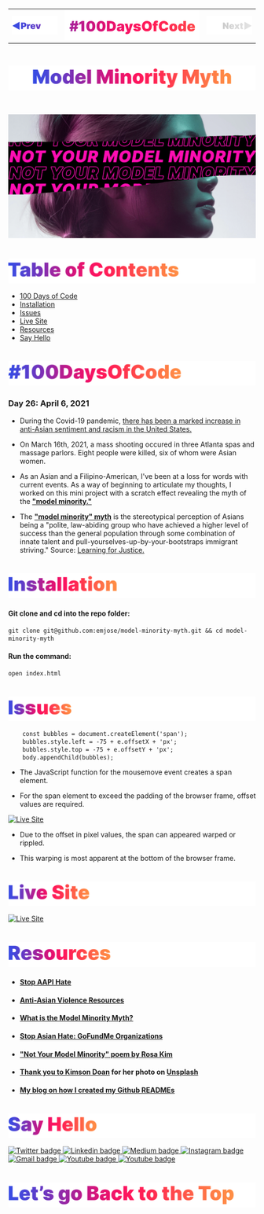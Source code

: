 <p id="header"><p>

<table><tr>
<td> <a href="https://github.com/emjose/mousetrail-wandavision/#header"><img src="Assets/header-left.png" alt="previous" style="width: 200px;"/></a> </td>
<td> <a href="https://github.com/emjose/one-hundred/#header"><img src="Assets/header-center.png" alt="100 days of code" style="width: 580px;"/></a> </td>
<td> <a href=#header><img src="Assets/header-right-g.png" alt="next" style="width: 200px;"/></a> </td>
</tr></table>


<!-- <a href="https://github.com/emjose/***next-repo***/#header"><img src="Assets/header-right.png" alt="next" style="width: 200px;"/></a> -->

<br>

<p id="project-title"><p>

<a href=#table-of-contents>![Model Minority Myth](Assets/inter-026-model-minority-myth.png)</a> 

<br>

<a href="https://emjose.github.io/model-minority-myth/">![Model Minority Myth](Assets/preview-026-model-minority-myth.png)</a> 

#

<p id="table-of-contents"><p>

<a href=#table-of-contents>![Table of Contents](Assets/inter-toc.png)</a>  

- [100 Days of Code](#100days)
- [Installation](#installation) 
- [Issues](#issues)
- [Live Site](#live-site)
- [Resources](#resources)
- [Say Hello](#say-hello) 

#

<p id="100days"><p>

<a href=#100days>![#100DaysOfCode](Assets/inter-100hash.png)</a>  

### Day 26: April 6, 2021
- During the Covid-19 pandemic, <a href="https://www.pewresearch.org/social-trends/2020/07/01/many-black-and-asian-americans-say-they-have-experienced-discrimination-amid-the-covid-19-outbreak/">there has been a marked increase in anti-Asian sentiment and racism in the United States.</a> 
  
- On March 16th, 2021, a mass shooting occured in three Atlanta spas and massage parlors. Eight people were killed, six of whom were Asian women.
  
- As an Asian and a Filipino-American, I've been at a loss for words with current events. As a way of beginning to articulate my thoughts, I worked on this mini project with a scratch effect revealing the myth of the **<a href="https://www.learningforjustice.org/magazine/what-is-the-model-minority-myth">"model minority."</a>**
  
- The **<a href="https://www.learningforjustice.org/magazine/what-is-the-model-minority-myth">"model minority" myth</a>** is the stereotypical perception of Asians being a "polite, law-abiding group who have achieved a higher level of success than the general population through some combination of innate talent and pull-yourselves-up-by-your-bootstraps immigrant striving." Source: <a href="https://www.learningforjustice.org/magazine/what-is-the-model-minority-myth">Learning for Justice.</a>

#

<p id="installation"><p>

<a href=#installation>![Installation](Assets/inter-installation.png)</a>

#### Git clone and cd into the repo folder:
``` 
git clone git@github.com:emjose/model-minority-myth.git && cd model-minority-myth 
```
#### Run the command:
```
open index.html
```

#

<p id="issues"><p>

<a href=#issues>![Issues](Assets/inter-issues.png)</a>

```
    const bubbles = document.createElement('span');
    bubbles.style.left = -75 + e.offsetX + 'px';
    bubbles.style.top = -75 + e.offsetY + 'px';
    body.appendChild(bubbles);
```
- The JavaScript function for the mousemove event creates a span element. 
  
- For the span element to exceed the padding of the browser frame, offset values are required.

<a href="https://emjose.github.io/model-minority-myth/">![Live Site](Assets/026-myth-2.gif)</a>

- Due to the offset in pixel values, the span can appeared warped or rippled. 
  
- This warping is most apparent at the bottom of the browser frame.

#

<p id="live-site"><p>

<a href="https://emjose.github.io/model-minority-myth/">![Live Site](Assets/inter-live-site.png)</a>

<a href="https://emjose.github.io/model-minority-myth/">![Live Site](Assets/026-myth-1.gif)</a>

#

<p id="resources"><p>

<a href=#resources>![Resources](Assets/inter-resources.png)</a>  

- #### [Stop AAPI Hate](https://stopaapihate.org/)
  
- #### [Anti-Asian Violence Resources](https://anti-asianviolenceresources.carrd.co/)

- #### [What is the Model Minority Myth?](https://www.learningforjustice.org/magazine/what-is-the-model-minority-myth)

- #### [Stop Asian Hate: GoFundMe Organizations](https://www.gofundme.com/c/act/stop-aapi-hate) 

- #### ["Not Your Model Minority" poem by Rosa Kim](https://bclawimpact.org/2021/02/15/not-your-model-minority/)

- #### [Thank you to Kimson Doan](https://unsplash.com/photos/HD8KlyWRYYM) for her photo on [Unsplash](https://unsplash.com/)

- #### [My blog on how I created my Github READMEs](https://emmanueljose.medium.com/readme-a-makeover-story-b9c7be37a6de?sk=7ae6623d365409d875753e4604e42ffd) 

#

<p id="say-hello"><p>

<a href=#say-hello>![Say Hello](Assets/inter-say-hello.png)</a>

<p><a href="https://twitter.com/Emmanuel_Labor"><img src="https://img.shields.io/badge/twitter-%231DA1F2.svg?&style=for-the-badge&logo=twitter&logoColor=white" height=30 width=90 alt="Twitter badge"> <a href="https://www.linkedin.com/in/emmanuelpjose/"><img src="https://img.shields.io/badge/linkedin-%230064e7.svg?&style=for-the-badge&logo=linkedin&logoColor=white" height=30 width=90 alt="Linkedin badge"> <a href="https://emmanueljose.medium.com/"><img src="https://img.shields.io/badge/medium-%238700f5.svg?&style=for-the-badge&logo=medium&logoColor=white" height=30 width=90 alt="Medium badge"> <a href="https://www.instagram.com/emmanuel_jose/"><img src="https://img.shields.io/badge/instagram-%23ff0077.svg?&style=for-the-badge&logo=instagram&logoColor=white" height=30 width=90 alt="Instagram badge"> <a href="mailto:emjose@gmail.com"><img src="https://img.shields.io/badge/gmail-%23fd1745.svg?&style=for-the-badge&logo=gmail&logoColor=white" height=30 width=90 alt="Gmail badge"> <a href="https://www.youtube.com/channel/UCQdqFg-_J83jn9xJRd1W3tQ/videos"><img src="https://img.shields.io/badge/youtube-%23FF0000.svg?&style=for-the-badge&logo=youtube&logoColor=white" height=30 width=90 alt="Youtube badge"> <a href="https://github.com/emjose"><img src="https://img.shields.io/badge/github-%23ff8e44.svg?&style=for-the-badge&logo=github&logoColor=white" height=30 width=90 alt="Youtube badge"></p>

#

<a href=#header>![Back to Top](Assets/inter-lets-go.png)</a> 